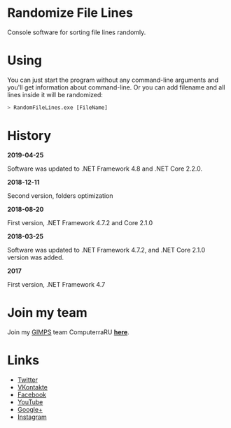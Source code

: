 # Randomize File Lines

Console software for sorting file lines randomly.

# Using
You can just start the program without any command-line arguments and you'll get information about command-line. Or you can add filename and all lines inside it will be randomized:
```sh
> RandomFileLines.exe [FileName]
```

# History

**2019-04-25**

Software was updated to .NET Framework 4.8 and .NET Core 2.2.0.

**2018-12-11**

Second version, folders optimization

**2018-08-20**

First version, .NET Framework 4.7.2 and Core 2.1.0

**2018-03-25**

Software was updated to .NET Framework 4.7.2, and .NET Core 2.1.0 version was added.

**2017**

First version, .NET Framework 4.7

# Join my team

Join my [GIMPS](https://www.mersenne.org) team ComputerraRU **[here](https://computerraru.ru)**.

# Links
- [Twitter][tw]
- [VKontakte][vk]
- [Facebook][fb]
- [YouTube][yt]
- [Google+][g+]
- [Instagram][ig]

[tw]: <https://twitter.com/ComputerraRU>
[vk]: <http://vk.com/club104743987>
[fb]: <https://www.facebook.com/groups/212319972147203/>
[yt]: <https://www.youtube.com/channel/UCK6Tttr-OodJIDbl1Bil0wg>
[g+]: <https://plus.google.com/u/0/communities/106623212387198347101>
[ig]: <https://www.instagram.com/computerraru/>
